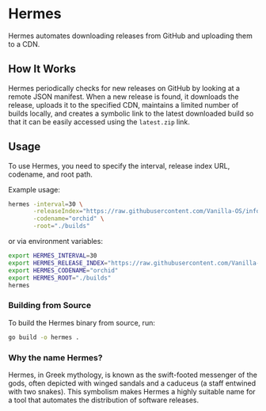 # Hermes

Hermes automates downloading releases from GitHub and uploading them to a CDN.

## How It Works

Hermes periodically checks for new releases on GitHub by looking at a remote JSON manifest. When a new release is found, it downloads the release, uploads it to the specified CDN, maintains a limited number of builds locally, and creates a symbolic link to the latest downloaded build so that it can be easily accessed using the `latest.zip` link.

## Usage

To use Hermes, you need to specify the interval, release index URL, codename, and root path. 

Example usage:

```bash
hermes -interval=30 \
       -releaseIndex="https://raw.githubusercontent.com/Vanilla-OS/info/main/devBuilds.json" \
       -codename="orchid" \
       -root="./builds"
```

or via environment variables:

```bash
export HERMES_INTERVAL=30
export HERMES_RELEASE_INDEX="https://raw.githubusercontent.com/Vanilla-OS/info/main/devBuilds.json"
export HERMES_CODENAME="orchid"
export HERMES_ROOT="./builds"
hermes
```

### Building from Source

To build the Hermes binary from source, run:

```sh
go build -o hermes .
```

### Why the name Hermes?

Hermes, in Greek mythology, is known as the swift-footed messenger of the gods, often depicted with winged sandals and a caduceus (a staff entwined with two snakes). This symbolism makes Hermes a highly suitable name for a tool that automates the distribution of software releases.

